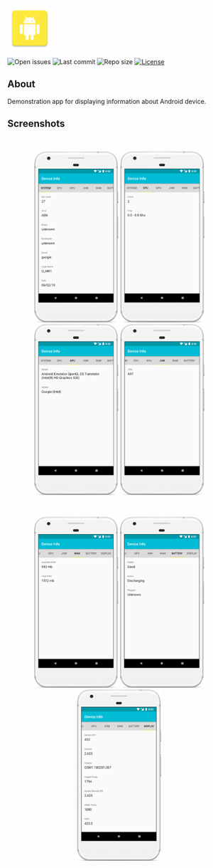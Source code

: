 <img src="media/ic_app.png" height="100px" />

![Open issues](https://img.shields.io/github/issues-raw/fartem/android-device-info.svg?color=ff534a)
![Last commit](https://img.shields.io/github/last-commit/fartem/android-device-info.svg?color=51539c)
![Repo size](https://img.shields.io/github/repo-size/fartem/android-device-info.svg?color=02778b)
[![License](https://img.shields.io/github/license/fartem/android-device-info.svg?color=7ea4b0)](https://github.com/fartem/hash-checker/blob/master/LICENSE)

## About

Demonstration app for displaying information about Android device.

## Screenshots

<br/>
<p align="center">
  <img src="media/screenshot_01.png" width="190" />
  <img src="media/screenshot_02.png" width="190" />
  <img src="media/screenshot_03.png" width="190" />
  <img src="media/screenshot_04.png" width="190" />
</p>

<br/>
<p align="center">
  <img src="media/screenshot_05.png" width="190" />
  <img src="media/screenshot_06.png" width="190" />
  <img src="media/screenshot_07.png" width="190" />
</p>